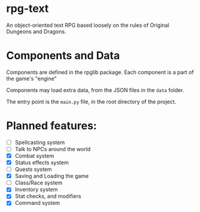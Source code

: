# rpg-text
 An object-oriented text RPG based loosely on the rules of Original Dungeons and Dragons.

# Components and Data

Components are defined in the rpglib package. Each component is a part of the game's "engine"

Components may load extra data, from the JSON files in the `data` folder.

The entry point is the `main.py` file, in the root directory of the project.

# Planned features:

- [ ] Spellcasting system
- [ ] Talk to NPCs around the world
- [x] Combat system
- [x] Status effects system
- [ ] Quests system
- [x] Saving and Loading the game
- [ ] Class/Race system
- [x] Inventory system
- [x] Stat checks, and modifiers
- [x] Command system
